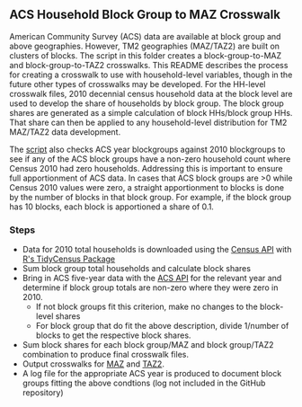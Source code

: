 ## ACS Household Block Group to MAZ Crosswalk

American Community Survey (ACS) data are available at block group and above geographies. However, TM2 geographies (MAZ/TAZ2) are 
built on clusters of blocks. The script in this folder creates a block-group-to-MAZ and block-group-to-TAZ2 crosswalks.
This README describes the process for creating a crosswalk to use with household-level variables, though in the future
other types of crosswalks may be developed. For the HH-level crosswalk files, 2010 decennial census household data at 
the block level are used to develop the share of households by block group. The block group shares are generated as a 
simple calculation of block HHs/block group HHs. That share can then be applied to any household-level distribution for 
TM2 MAZ/TAZ2 data development. 

The [script](https://github.com/BayAreaMetro/travel-model-two/blob/master/maz_taz/crosswalks/Create%20Census%202010%20MAZ%20and%20TAZ%20shares%20of%20blockgroups.R) also checks ACS year blockgroups against 2010 blockgroups to see if any of the ACS block groups have a non-zero household count 
where Census 2010 had zero households. Addressing this is important to ensure full apportionment of ACS data. In cases 
that ACS block groups are >0 while Census 2010 values were zero, a straight apportionment to blocks is done
by the number of blocks in that block group. For example, if the block group has 10 blocks, each block is 
apportioned a share of 0.1.

### Steps

* Data for 2010 total households is downloaded using the [Census API](https://api.census.gov/data/2010.html) with [R's TidyCensus Package](https://walker-data.com/tidycensus/articles/basic-usage.html)
* Sum block group total households and calculate block shares
* Bring in ACS five-year data with the [ACS API](https://www.census.gov/data/developers/data-sets/acs-5year.2017.html) for the relevant year and determine if block group totals are non-zero where they were zero in 2010.
  + If not block groups fit this criterion, make no changes to the block-level shares
  + For block group that do fit the above description, divide 1/number of blocks to get the respective block shares.
* Sum block shares for each block group/MAZ and block group/TAZ2 combination to produce final crosswalk files.
* Output crosswalks for [MAZ](https://github.com/BayAreaMetro/travel-model-two/blob/master/maz_taz/crosswalks/Census%202010%20hhs%20maz%20share%20of%20blockgroups.csv) and [TAZ2](https://github.com/BayAreaMetro/travel-model-two/blob/master/maz_taz/crosswalks/Census%202010%20hhs%20taz2%20share%20of%20blockgroups.csv).
* A log file for the appropriate ACS year is produced to document block groups fitting the above condtions (log not included in the GitHub repository)
